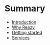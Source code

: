 # Summary

* [Introduction](README.md)
* [Why Reazy](why-reazy.md)
* [Getting started](getting-started.md)
* [Services](services.md)
